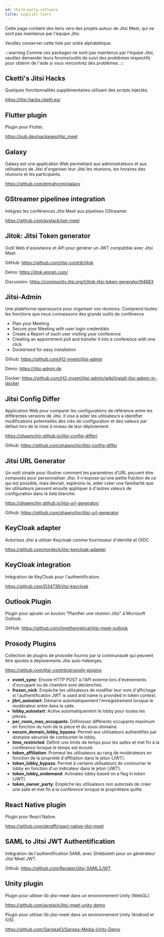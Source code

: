 ```yaml
---
id: third-party-software
title: Logiciel tiers
---
```


Cette page contient des liens vers des projets autour de Jitsi Meet, qui ne sont pas maintenus
par l'équipe Jitsi.

Veuillez conserver cette liste par ordre alphabétique.

:::warning
Comme ces packages ne sont pas maintenus par l'équipe Jitsi, veuillez demander
leurs forums/outils de suivi des problèmes respectifs pour obtenir de l'aide si vous rencontrez des problèmes.
:::

## Cketti's Jitsi Hacks

Quelques fonctionnalités supplémentaires utilisant des scripts injectés.

https://jitsi-hacks.cketti.eu/

## Flutter plugin

Plugin pour Flutter.

https://pub.dev/packages/jitsi_meet

## Galaxy

Galaxy est une application Web permettant aux administrateurs et aux utilisateurs de Jitsi d'organiser leur Jitsi
les réunions, les horaires des réunions et les participants.

https://github.com/emrahcom/galaxy

## GStreamer pipelinee integration

Intégrez les conférences Jitsi Meet aux pipelines GStreamer.

https://github.com/avstack/gst-meet

## Jitok: Jitsi Token generator

Outil Web d'assistance et API pour générer un JWT compatible avec Jitsi Meet.

GitHub: https://github.com/jitsi-contrib/jitok

Démo: https://jitok.emrah.com/

Discussion: https://community.jitsi.org/t/jitok-jitsi-token-generator/94683

## Jitsi-Admin

Une plateforme opensource pour organiser vos réunions. Comprend toutes les fonctions que nous connaissons
des grands outils de conférence

- Plan your Meeting
- Secure your Meeting with user login credentials
- Create a Report of each user visiting your conference
- Creating an appointment poll and transfer it into a conference with one click
- Dockerised for easy installation

Github: https://github.com/H2-invent/jitsi-admin

Démo: https://jitsi-admin.de

Docker:
https://github.com/H2-invent/jitsi-admin/wiki/Install-jitsi-admin-in-docker

## Jitsi Config Differ

Application Web pour comparer les configurations de référence entre les différentes versions de Jitsi. Il vise à aider les utilisateurs à identifier modifications potentielles des clés de configuration et des valeurs par défaut lors de la mise à niveau de leur déploiement.

https://shawnchin.github.io/jitsi-config-differ/

Github: https://github.com/shawnchin/jitsi-config-differ

## Jitsi URL Generator

Un outil simple pour illustrer comment les paramètres d'URL peuvent être composés pour personnaliser Jitsi.
Il n'expose qu'une petite fraction de ce qui est possible, mais devrait, espérons-le, aider
créer une familiarité que les utilisateurs peuvent ensuite appliquer à d'autres valeurs de configuration dans le
liste blanche.

https://shawnchin.github.io/jitsi-url-generator/

Github: https://github.com/shawnchin/jitsi-url-generator

## KeyCloak adapter

Autorisez Jitsi à utiliser Keycloak comme fournisseur d'identité et OIDC.

https://github.com/nordeck/jitsi-keycloak-adapter

## KeyCloak integration

Intégration de KeyCloak pour l'authentification.

https://github.com/D3473R/jitsi-keycloak

## Outlook Plugin

Plugin pour ajouter un bouton "Planifier une réunion Jitsi" à Microsoft Outlook.

GitHub: https://github.com/timetheoretical/jitsi-meet-outlook

## Prosody Plugins

Collection de plugins de prosodie fournis par la communauté qui peuvent être ajoutés à
déploiements Jitsi auto-hébergés.

https://github.com/jitsi-contrib/prosody-plugins

- **event_sync**: Envoie HTTP POST à ​​l'API externe lors d'événements d'occupant ou de chambre sont déclenchés.
- **frozen_nick**: Empêche les utilisateurs de modifier leur nom d'affichage si l'authentification JWT
  is used and name is provided in token context.
- **jibri_autostart**: Démarre automatiquement l'enregistrement lorsque le modérateur entre dans la salle.
- **lobby_autostart**: Active automatiquement le lobby pour toutes les pièces.
- **per_room_max_occupants**: Définissez différents occupants maximum en fonction du nom de la pièce et du sous-domaine.
- **secure_domain_lobby_bypass**: Permet aux utilisateurs authentifiés par domaine sécurisé de contourner le lobby.
- **time_restricted**: Définit une limite de temps pour les salles et met fin à la conférence lorsque le temps est écoulé.
- **token_affiliation**: Promeut les utilisateurs au rang de modérateurs en fonction de la propriété d'affiliation dans le jeton (JWT).
- **token_lobby_bypass**: Permet à certains utilisateurs de contourner le lobby en fonction d'un indicateur dans le jeton (JWT).
- **token_lobby_ondemand**: Activates lobby based on a flag in
  token (JWT).
- **token_owner_party**: Empêche les utilisateurs non autorisés de créer une salle et met fin à la conférence lorsque le propriétaire quitte.

## React Native plugin

Plugin pour React Native.

https://github.com/skrafft/react-native-jitsi-meet

## SAML to Jitsi JWT Authentification

Intégration de l'authentification SAML avec Shibboleth pour un générateur Jitsi Meet JWT.

Github: https://github.com/Renater/Jitsi-SAML2JWT

## Unity plugin

Plugin pour utiliser lib-jitsi-meet dans un environnement Unity (WebGL).

https://github.com/avstack/jitsi-meet-unity-demo

Plugin pour utiliser lib-jitsi-meet dans un environnement Unity (Android et iOS).

https://github.com/SariskaIO/Sariska-Media-Unity-Demo
